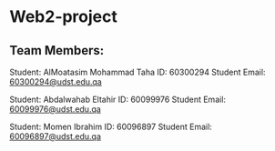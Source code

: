 # Web2-project
## Team Members:
Student: AlMoatasim Mohammad Taha
ID: 60300294
Student Email: 60300294@udst.edu.qa

Student: Abdalwahab Eltahir 
ID: 60099976
Student Email: 60099976@udst.edu.qa

Student: Momen Ibrahim 
ID: 60096897
Student Email: 60096897@udst.edu.qa
